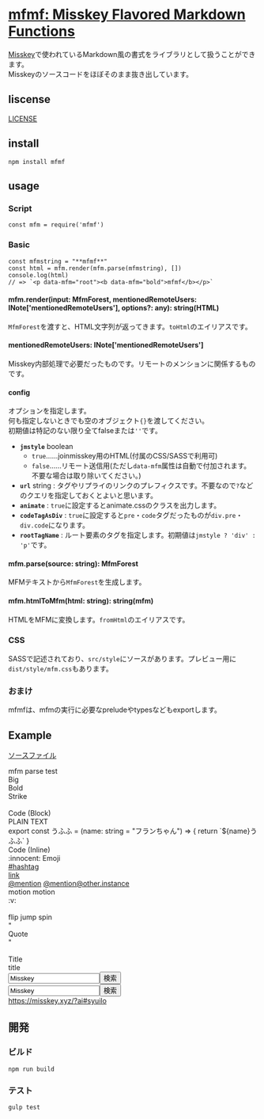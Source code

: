 # [mfmf: Misskey Flavored Markdown Functions](https://tamaina.github.io/mfmf/)
[Misskey](https://github.com/syuilo/misskey)で使われているMarkdown風の書式をライブラリとして扱うことができます。  
Misskeyのソースコードをほぼそのまま抜き出しています。

## liscense
[LICENSE](./LICENSE)

## install
```
npm install mfmf
```

## usage

### Script
```
const mfm = require('mfmf')
```

### Basic
```
const mfmstring = "**mfmf**"
const html = mfm.render(mfm.parse(mfmstring), [])
console.log(html)
// => `<p data-mfm="root"><b data-mfm="bold">mfmf</b></p>`
```

#### mfm.render(input: MfmForest, mentionedRemoteUsers: INote['mentionedRemoteUsers'], options?: any): string(HTML)
`MfmForest`を渡すと、HTML文字列が返ってきます。`toHtml`のエイリアスです。

#### mentionedRemoteUsers: INote['mentionedRemoteUsers']
Misskey内部処理で必要だったものです。リモートのメンションに関係するものです。

#### config
オプションを指定します。  
何も指定しないときでも空のオブジェクト`{}`を渡してください。  
初期値は特記のない限り全てfalseまたは`''`です。

- **`jmstyle`** boolean
  * `true`……joinmisskey用のHTML(付属のCSS/SASSで利用可)
  * `false`……リモート送信用(ただし`data-mfm`属性は自動で付加されます。不要な場合は取り除いてください。)
- **`url`** string : タグやリプライのリンクのプレフィクスです。不要なので`?`などのクエリを指定しておくとよいと思います。
- **`animate`** : `true`に設定するとanimate.cssのクラスを出力します。
- **`codeTagAsDiv`** : `true`に設定すると`pre`・`code`タグだったものが`div.pre`・`div.code`になります。
- **`rootTagName`** : ルート要素のタグを指定します。初期値は`jmstyle ? 'div' : 'p'`です。

#### mfm.parse(source: string): MfmForest
MFMテキストから`MfmForest`を生成します。

#### mfm.htmlToMfm(html: string): string(mfm)
HTMLをMFMに変換します。`fromHtml`のエイリアスです。

### CSS
SASSで記述されており、`src/style`にソースがあります。プレビュー用に`dist/style/mfm.css`もあります。

### おまけ
mfmfは、mfmの実行に必要なpreludeやtypesなどもexportします。

## Example
[ソースファイル](./test.mfm)

<script defer src="https://use.fontawesome.com/releases/v5.5.0/js/all.js" crossorigin="anonymous"></script>
<script defer src="./assets/prism.js" crossorigin="anonymous"></script>
<link rel="stylesheet" type="text/css" href="./dist/style/mfm.css" />
<link rel="stylesheet" type="text/css" href="https://cdn.jsdelivr.net/npm/animate.css@3.5.2/animate.min.css" />
<link rel="stylesheet" type="text/css" href="./assets/prism.css" />

<!-- MFM_START -->
<div data-mfm="root"><span data-mfm="text">mfm parse test<br></span><span data-mfm="big" class="animated tada"><span data-mfm="text">Big</span></span><span data-mfm="text"><br></span><span data-mfm="bold"><span data-mfm="text">Bold</span></span><span data-mfm="text"><br></span><span data-mfm="strike"><span data-mfm="text">Strike</span></span><span data-mfm="text"><br><br></span><div data-mfm="title"><span data-mfm="text">Code (Block)</span></div><div data-mfm="blockCode"><div data-mfm="blockCode-inner">PLAIN TEXT</div></div><div data-mfm="blockCode"><div data-mfm="blockCode-inner" class="language-typescript">export const うふふ = (name: string = "フランちゃん") =&gt; {
  return `${name}うふふ`
}</div></div><span data-mfm="inlineCode" class="mfm-highlight">Code (Inline)</span><span data-mfm="text"><br></span>:innocent:<span data-mfm="text"> Emoji<br></span><a href="?/tags/hashtag" rel="tag" data-mfm="hashtag">#hashtag</a><span data-mfm="text"><br></span><a href="https://misskey.xyz" data-mfm="link"><span data-mfm="text">link</span></a><span data-mfm="text"><br></span><a href="?/@mention" data-mfm="mention">@mention</a><span data-mfm="text"> </span><a href="?/@mention@other.instance" data-mfm="mention">@mention@other.instance</a><span data-mfm="text"><br></span><span data-mfm="motion" class="animated rubberBand"><span data-mfm="text">motion</span></span><span data-mfm="text"> </span><span data-mfm="motion" class="animated rubberBand"><span data-mfm="text">motion</span></span><span data-mfm="text"><br></span><div data-mfm="center">:v:</div><span data-mfm="text"><br></span><span data-mfm="flip"><span data-mfm="text">flip</span></span><span data-mfm="text"> </span><span data-mfm="jump"><span data-mfm="text">jump</span></span><span data-mfm="text"> </span><span data-mfm="spin"><span data-mfm="text">spin</span></span><span data-mfm="text"><br>"<br>Quote<br>"<br><br></span><div data-mfm="title"><span data-mfm="text">Title</span></div><div data-mfm="title"><span data-mfm="text">title</span></div><div data-mfm="search"><input data-mfm="search-input" type="search" placeholder="Misskey" value="Misskey"><button data-mfm="search-button"><i class="fas fa-search" data-mfm="search-button-icon" data-fa-prefix="fas" data-fa-icon-name="search"></i><span> 検索</span></button></div><div data-mfm="search"><input data-mfm="search-input" type="search" placeholder="Misskey" value="Misskey"><button data-mfm="search-button"><i class="fas fa-search" data-mfm="search-button-icon" data-fa-prefix="fas" data-fa-icon-name="search"></i><span> 検索</span></button></div><a href="https://misskey.xyz/?ai#syuilo" data-mfm="url"><span data-mfm="url-schema">https://</span><span data-mfm="url-hostname">misskey.xyz</span><span data-mfm="url-port"></span><span data-mfm="url-pathname">/</span><span data-mfm="url-icon">?ai</span><span data-mfm="url-hash">#syuilo</span><i class="fas fa-external-link-square-alt" data-mfm="url-icon" data-fa-prefix="fas" data-fa-icon-name="external-link-square-alt"></i></a><span data-mfm="text"><br></span></div>
<!-- MFM_END -->

## 開発
### ビルド
```
npm run build
```

### テスト
```
gulp test
```
